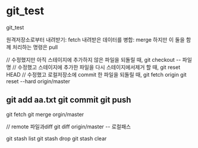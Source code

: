 # git_test
git_test


원격저장소로부터 내려받기: fetch
내려받은 데이터를 병합: merge
하지만 이 둘을 함께 처리하는 명령은 pull

// 수정했지만 아직 스테이지에 추가하지 않은 파일을 되돌릴 때,
git checkout -- 파일명
// 수정했고 스테이지에 추가한 파일을 다시 스테이지에서제거 할 때,
git reset HEAD 
// 수정했고 로컬저장소에 commit 한 파일을 되돌릴 때,
git fetch origin
git reset --hard origin/master

git add aa.txt
git commit
git push
-------
git fetch 
git merge orgin/master

// remote 파일과diff
git diff origin/master -- 로컬패스

git stash list
git stash drop
git stash clear

